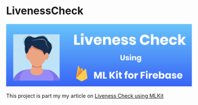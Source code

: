 # LivenessCheck
![Screenshot](banner.png)

This project is part my my article on [Liveness Check using MLKit](https://www.linkedin.com/pulse/cordova-native-plugin-development-abdul-basit)
